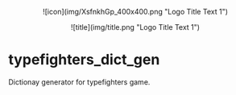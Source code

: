 <p align="center">
![icon](img/XsfnkhGp_400x400.png "Logo Title Text 1")
</p>

<p align="center">
![title](img/title.png "Logo Title Text 1")
</p>

# typefighters_dict_gen

Dictionay generator for typefighters game.
